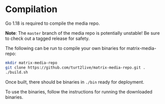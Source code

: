 # Compilation

Go 1.18 is required to compile the media repo.

**Note**: The `master` branch of the media repo is potentially unstable! Be sure to check out a
tagged release for safety.

The following can be run to compile your own binaries for matrix-media-repo:

```bash
mkdir matrix-media-repo
git clone https://github.com/turt2live/matrix-media-repo.git .
./build.sh
```

Once built, there should be binaries in `./bin` ready for deployment.

To use the binaries, follow the instructions for running the downloaded binaries.
